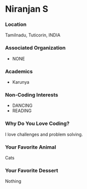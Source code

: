 # Niranjan S

### Location
Tamilnadu, Tuticorin, INDIA

### Associated Organization
- NONE

### Academics
- Karunya


### Non-Coding Interests
- DANCING
- READING
### Why Do You Love Coding?
I love challenges and problem solving.

### Your Favorite Animal
Cats

### Your Favorite Dessert
Nothing
